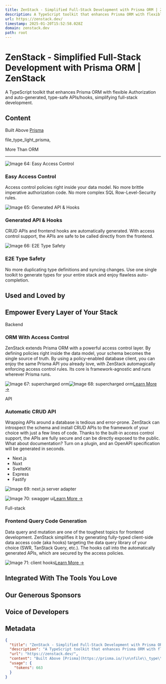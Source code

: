 ```yaml
---
title: ZenStack - Simplified Full-Stack Development with Prisma ORM | ZenStack
description: A TypeScript toolkit that enhances Prisma ORM with flexible Authorization and auto-generated, type-safe APIs/hooks, simplifying full-stack development.
url: https://zenstack.dev/
timestamp: 2025-01-20T15:52:58.028Z
domain: zenstack.dev
path: root
---
```


# ZenStack - Simplified Full-Stack Development with Prisma ORM | ZenStack


A TypeScript toolkit that enhances Prisma ORM with flexible Authorization and auto-generated, type-safe APIs/hooks, simplifying full-stack development.


## Content

Built Above [Prisma](https://prisma.io/)

file\_type\_light\_prisma,

More Than ORM


---------------------------------------------------------------------------------------

![Image 64: Easy Access Control](https://zenstack.dev/img/access-control.png)

### Easy Access Control

Access control policies right inside your data model. No more brittle imperative authorization code. No more complex SQL Row-Level-Security rules.

![Image 65: Generated API & Hooks](https://zenstack.dev/img/auto-api.png)

### Generated API & Hooks

CRUD APIs and frontend hooks are automatically generated. With access control support, the APIs are safe to be called directly from the frontend.

![Image 66: E2E Type Safety](https://zenstack.dev/img/type-safety.png)

### E2E Type Safety

No more duplicating type definitions and syncing changes. Use one single toolkit to generate types for your entire stack and enjoy flawless auto-completion.

Used and Loved by
-----------------

Empower Every Layer of Your Stack
---------------------------------

Backend

### ORM With Access Control

ZenStack extends Prisma ORM with a powerful access control layer. By defining policies right inside the data model, your schema becomes the single source of truth. By using a policy-enabled database client, you can enjoy the same Prisma API you already love, with ZenStack automagically enforcing access control rules. Its core is framework-agnostic and runs wherever Prisma runs.

![Image 67: supercharged orm](https://zenstack.dev/img/home/supercharged-orm-light.png)![Image 68: supercharged orm](https://zenstack.dev/img/home/supercharged-orm-dark.png)[Learn More →](https://zenstack.dev/docs/the-complete-guide/part1/)

API

### Automatic CRUD API

Wrapping APIs around a database is tedious and error-prone. ZenStack can introspect the schema and install CRUD APIs to the framework of your choice with just a few lines of code. Thanks to the built-in access control support, the APIs are fully secure and can be directly exposed to the public. What about documentation? Turn on a plugin, and an OpenAPI specification will be generated in seconds.

*   Next.js
*   Nuxt
*   SvelteKit
*   Express
*   Fastify

![Image 69: next.js server adapter](https://zenstack.dev/img/home/server-adapter-nextjs.png)

![Image 70: swagger ui](https://zenstack.dev/img/home/swagger-ui.png)[Learn More →](https://zenstack.dev/docs/the-complete-guide/part3/)

Full-stack

### Frontend Query Code Generation

Data query and mutation are one of the toughest topics for frontend development. ZenStack simplifies it by generating fully-typed client-side data access code (aka hooks) targeting the data query library of your choice (SWR, TanStack Query, etc.). The hooks call into the automatically generated APIs, which are secured by the access policies.

![Image 71: client hooks](https://zenstack.dev/img/home/client-hooks.png)[Learn More →](https://zenstack.dev/docs/the-complete-guide/part4/)

Integrated With The Tools You Love
----------------------------------

Our Generous Sponsors
---------------------

Voice of Developers
-------------------

## Metadata

```json
{
  "title": "ZenStack - Simplified Full-Stack Development with Prisma ORM | ZenStack",
  "description": "A TypeScript toolkit that enhances Prisma ORM with flexible Authorization and auto-generated, type-safe APIs/hooks, simplifying full-stack development.",
  "url": "https://zenstack.dev/",
  "content": "Built Above [Prisma](https://prisma.io/)\n\nfile\\_type\\_light\\_prisma,\n\nMore Than ORM\n\n\n---------------------------------------------------------------------------------------\n\n![Image 64: Easy Access Control](https://zenstack.dev/img/access-control.png)\n\n### Easy Access Control\n\nAccess control policies right inside your data model. No more brittle imperative authorization code. No more complex SQL Row-Level-Security rules.\n\n![Image 65: Generated API & Hooks](https://zenstack.dev/img/auto-api.png)\n\n### Generated API & Hooks\n\nCRUD APIs and frontend hooks are automatically generated. With access control support, the APIs are safe to be called directly from the frontend.\n\n![Image 66: E2E Type Safety](https://zenstack.dev/img/type-safety.png)\n\n### E2E Type Safety\n\nNo more duplicating type definitions and syncing changes. Use one single toolkit to generate types for your entire stack and enjoy flawless auto-completion.\n\nUsed and Loved by\n-----------------\n\nEmpower Every Layer of Your Stack\n---------------------------------\n\nBackend\n\n### ORM With Access Control\n\nZenStack extends Prisma ORM with a powerful access control layer. By defining policies right inside the data model, your schema becomes the single source of truth. By using a policy-enabled database client, you can enjoy the same Prisma API you already love, with ZenStack automagically enforcing access control rules. Its core is framework-agnostic and runs wherever Prisma runs.\n\n![Image 67: supercharged orm](https://zenstack.dev/img/home/supercharged-orm-light.png)![Image 68: supercharged orm](https://zenstack.dev/img/home/supercharged-orm-dark.png)[Learn More →](https://zenstack.dev/docs/the-complete-guide/part1/)\n\nAPI\n\n### Automatic CRUD API\n\nWrapping APIs around a database is tedious and error-prone. ZenStack can introspect the schema and install CRUD APIs to the framework of your choice with just a few lines of code. Thanks to the built-in access control support, the APIs are fully secure and can be directly exposed to the public. What about documentation? Turn on a plugin, and an OpenAPI specification will be generated in seconds.\n\n*   Next.js\n*   Nuxt\n*   SvelteKit\n*   Express\n*   Fastify\n\n![Image 69: next.js server adapter](https://zenstack.dev/img/home/server-adapter-nextjs.png)\n\n![Image 70: swagger ui](https://zenstack.dev/img/home/swagger-ui.png)[Learn More →](https://zenstack.dev/docs/the-complete-guide/part3/)\n\nFull-stack\n\n### Frontend Query Code Generation\n\nData query and mutation are one of the toughest topics for frontend development. ZenStack simplifies it by generating fully-typed client-side data access code (aka hooks) targeting the data query library of your choice (SWR, TanStack Query, etc.). The hooks call into the automatically generated APIs, which are secured by the access policies.\n\n![Image 71: client hooks](https://zenstack.dev/img/home/client-hooks.png)[Learn More →](https://zenstack.dev/docs/the-complete-guide/part4/)\n\nIntegrated With The Tools You Love\n----------------------------------\n\nOur Generous Sponsors\n---------------------\n\nVoice of Developers\n-------------------",
  "usage": {
    "tokens": 663
  }
}
```
